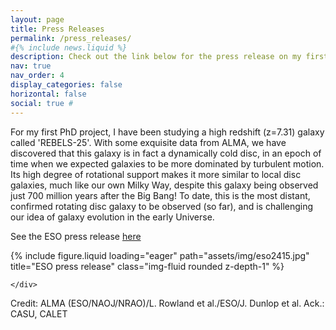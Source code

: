 ```yaml
---
layout: page
title: Press Releases
permalink: /press_releases/
#{% include news.liquid %}
description: Check out the link below for the press release on my first PhD paper!
nav: true
nav_order: 4
display_categories: false
horizontal: false
social: true # 
---
```


For my first PhD project, I have been studying a high redshift (z=7.31) galaxy called 'REBELS-25'. With some exquisite data from ALMA, we have discovered that this galaxy is in fact a dynamically cold disc, in an epoch of time when we expected galaxies to be more dominated by turbulent motion. Its high degree of rotational support makes it more similar to local disc galaxies, much like our own Milky Way, despite this galaxy being observed just 700 million years after the Big Bang! To date, this is the most distant, confirmed rotating disc galaxy to be observed (so far), and is challenging our idea of galaxy evolution in the early Universe.

See the ESO press release [here]([https://astrobites.org/author/lrowland/](https://www.eso.org/public/news/eso2415/))

<div class="row">
    <div class="col-sm mt-3 mt-md-0">
        {% include figure.liquid loading="eager" path="assets/img/eso2415.jpg" title="ESO press release" class="img-fluid rounded z-depth-1" %}
    
    </div>
</div>
<div class="caption">
    Credit: ALMA (ESO/NAOJ/NRAO)/L. Rowland et al./ESO/J. Dunlop et al. Ack.: CASU, CALET
</div>
